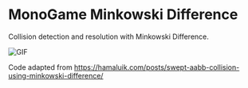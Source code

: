 # MonoGame Minkowski Difference

Collision detection and resolution with Minkowski Difference.

![GIF](https://i.imgur.com/2iu2nJN.gif)

Code adapted from https://hamaluik.com/posts/swept-aabb-collision-using-minkowski-difference/
